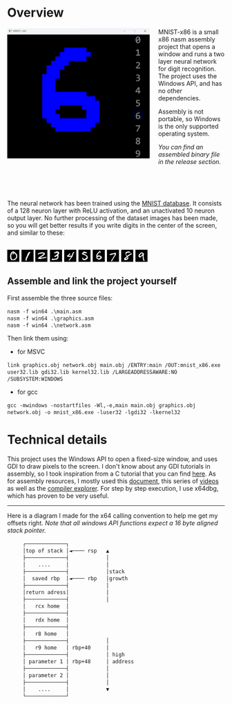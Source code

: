 # Overview

<img align="left" src="./readme_assets/mnist-x86_demo.png?raw=true" alt="Alt text" width="330" style="margin-right: 20px; margin-bottom: 20px;"/>

MNIST-x86 is a small x86 nasm assembly project that opens a window and runs a two layer neural network for digit recognition. The project uses the Windows API, and has no other dependencies.

Assembly is not portable, so Windows is the only supported operating system.

*You can find an assembled binary file in the release section.*

<br clear="left"/>
<br><br>

The neural network has been trained using the [MNIST database](http://yann.lecun.com/exdb/mnist/). It consists of a 128 neuron layer with ReLU activation, and an unactivated 10 neuron output layer. No further processing of the dataset images has been made, so you will get better results if you write digits in the center of the screen, and similar to these:
<br><br>

![Alt text](./readme_assets/mnist_dataset_sample.png?raw=true)

## Assemble and link the project yourself
First assemble the three source files:
```
nasm -f win64 .\main.asm    
nasm -f win64 .\graphics.asm
nasm -f win64 .\network.asm
```
Then link them using:

- for MSVC
```
link graphics.obj network.obj main.obj /ENTRY:main /OUT:mnist_x86.exe user32.lib gdi32.lib kernel32.lib /LARGEADDRESSAWARE:NO /SUBSYSTEM:WINDOWS
```
- for gcc
```
gcc -mwindows -nostartfiles -Wl,-e,main main.obj graphics.obj network.obj -o mnist_x86.exe -luser32 -lgdi32 -lkernel32
```

# Technical details
This project uses the Windows API to open a fixed-size window, and uses GDI to draw pixels to the screen. I don't know about any GDI tutorials in assembly, so I took inspiration from a C tutorial that you can find [here](https://croakingkero.com/tutorials/drawing_pixels_win32_gdi/). As for assembly resources, I mostly used this [document](https://www.cs.virginia.edu/~evans/cs216/guides/x86.html), this series of [videos](https://youtube.com/playlist?list=PLmxT2pVYo5LB5EzTPZGfFN0c2GDiSXgQe&si=ztnpkqfNEtrZ3LC5) as well as the [compiler explorer](https://godbolt.org/).
For step by step execution, I use x64dbg, which has proven to be very useful.

---

Here is a diagram I made for the x64 calling convention to help me get my offsets right. _Note that all windows API functions expect a 16 byte aligned stack pointer._

```
     ┌─────────────┐                    
     │top of stack │◄──── rsp   ▲       
     ├─────────────┤            │       
     │    ....     │            │       
     ├─────────────┤            │stack  
     │  saved rbp  │◄──── rbp   │growth 
     ├─────────────┤            │       
     │return adress│            │       
     ├─────────────┤            │       
     │   rcx home  │                    
     ├─────────────┤                    
     │   rdx home  │                    
     ├─────────────┤                    
     │   r8 home   │                    
     ├─────────────┤            │       
     │   r9 home   │ rbp+40     │       
     ├─────────────┤            │ high  
     │ parameter 1 │ rbp+48     │ address
     ├─────────────┤            │       
     │ parameter 2 │            │       
     ├─────────────┤            │       
     │    ....     │            ▼       
     └─────────────┘                    
```
